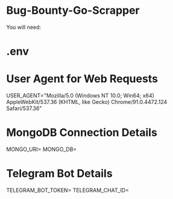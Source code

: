 # Bug-Bounty-Go-Scrapper

You will need:

# .env

# User Agent for Web Requests

USER_AGENT="Mozilla/5.0 (Windows NT 10.0; Win64; x64) AppleWebKit/537.36 (KHTML, like Gecko) Chrome/91.0.4472.124 Safari/537.36"

# MongoDB Connection Details

MONGO_URI=
MONGO_DB=

# Telegram Bot Details

TELEGRAM_BOT_TOKEN=
TELEGRAM_CHAT_ID=
